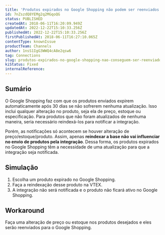 ```yaml
---
title: 'Produtos expirados no Google Shopping não podem ser reenviados'
id: 7nZszdQ8YEMg2q2MGqoQG
status: PUBLISHED
createdAt: 2018-06-11T16:20:09.949Z
updatedAt: 2022-12-22T15:10:33.256Z
publishedAt: 2022-12-22T15:10:33.256Z
firstPublishedAt: 2018-06-11T16:27:10.065Z
contentType: knownIssue
productTeam: Channels
author: 1nsS1IgG3WWQ4cA8e2qsw6
tag: Connections
slug: produtos-expirados-no-google-shopping-nao-conseguem-ser-reenviados
kiStatus: Fixed
internalReference: 
---
```


## Sumário

O Google Shopping faz com que os produtos enviados expirem automaticamente após 30 dias se não sofrerem nenhuma atualização. Isso inclui qualquer alteração no produto, seja ela de preço, estoque ou especificação. Para produtos que não foram atualizados de nenhuma maneira, seria necessário reindexá-los para notificar a integração. 

Porém, as notificações só acontecem se houver alteração de preço/estoque/produto. Assim, apenas __reindexar a base não vai influenciar no envio de produtos pela integração__. Dessa forma, os produtos expirados no Google Shopping têm a necessidade de uma atualização para que a integração seja notificada.

## Simulação

1. Escolha um produto expirado no Google Shopping.
2. Faça a reindexação desse produto na VTEX.
3. A integração não será notificada e o produto não ficará ativo no Google Shopping.

## Workaround

Faça uma alteração de preço ou estoque nos produtos desejados e eles serão reenviados para o Google Shopping.

